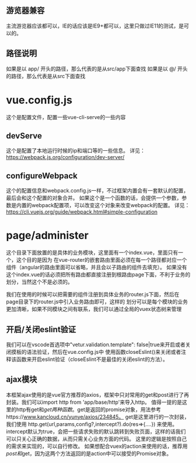 ## 游览器兼容

主流游览器应该都可以，IE的话应该是IE9+都可以，这里只做过IE11的测试，是可以的。

## 路径说明

如果是以 app/ 开头的路径，那么代表的是从src/app下面查找
如果是以 @/ 开头的路径，那么代表是从src下面查找

# vue.config.js

这个是配置文件，配置一些vue-cli-serve的一些内容

## devServe

这个是配置了本地运行时候的ip和端口等的一些信息。
详见：https://webpack.js.org/configuration/dev-server/

## configureWebpack

这个的配置信息和webpack.config.js一样，不过框架内置会有一套默认的配置，最后会和这个配置的对象合并。
如果这个是一个函数的话，会提供一个参数，参数是内置的webpack配置项，可以改变这个对象来改变webpack的配置。
详见：https://cli.vuejs.org/guide/webpack.html#simple-configuration

# page/administer

这个目录下面放置的是具体的业务模块，这里面有一个index.vue，里面只有一个<router-view></router-view>，这个目的是因为
在vue-router的嵌套路由里面必须在每一个路径都对应一个组件（angular的路由里面可以省略，并且会以子路由的组件去填充）。
如果没有这个index.vue的话必须把所有路由都直接注册到根路由page下面，不利于业务的划分，当然这个不是必须的。

我们在使用的时候可以把需要的组件注册到具体业务的router.js下面，然后在page目录下的router.js中引入业务路由即可，这样的
划分可以是每个模块的业务更加清晰，如果不同模块之间有联系，我们可以通过全局的vuex状态树来管理

## 开启/关闭eslint验证

我们可以在vscode首选项中"vetur.validation.template": false|true来开启或者关闭摸板的语法验证，然后在vue.config.js中
使用函数closeEslint()来关闭或者注释该函数来开启eslint验证（closeEslint不是最佳的关闭eslint的方法）。

## ajax模块

本框架ajax使用的是vue官方推荐的axios，框架中只对常用的get和post进行了再封装。我们可以import http from 'app/base/http'来导入http。
值得一提的是这里的http有get和$get两种函数。$get是返回的promise对象，用法参考https://www.kancloud.cn/yunye/axios/234845。
get是这里进行的一次封装，我们使用 http.get(url,params,config?,intercept?).do(res=>{....}) 来使用。
intercept默认为true，会把一些请求失败的默认跳转到失败页面，这样的话我们可以只关心正确的数据，从而只需关心业务方面的代码。
这里的逻辑是按照自己的需求来实现的，可以自行修改。
如果想配合vuex的action来使用的话，推荐用$post和$get，因为这两个方法返回的是action中可以接受的Promise对象。